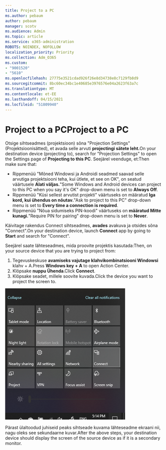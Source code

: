 ```yaml
---
title: Project to a PC
ms.author: pebaum
author: pebaum
manager: scotv
ms.audience: Admin
ms.topic: article
ms.service: o365-administration
ROBOTS: NOINDEX, NOFOLLOW
localization_priority: Priority
ms.collection: Adm_O365
ms.custom:
- "9001520"
- "5610"
ms.openlocfilehash: 27775e3521cdad926f26e8d34738e8c7129fb8d9
ms.sourcegitcommit: 8bc60ec34bc1e40685e3976576e04a2623f63a7c
ms.translationtype: MT
ms.contentlocale: et-EE
ms.lasthandoff: 04/15/2021
ms.locfileid: "51809940"
---
```

# <a name="project-to-a-pc"></a><span data-ttu-id="fdc16-102">Project to a PC</span><span class="sxs-lookup"><span data-stu-id="fdc16-102">Project to a PC</span></span>

<span data-ttu-id="fdc16-103">Otsige sihtseadmes (projektsioon) sõna "Projection Settings" (Projektsioonisätted), et avada selle arvuti **projectingi sätete leht.**</span><span class="sxs-lookup"><span data-stu-id="fdc16-103">On your destination device (projecting to), search for "Projection Settings" to open the Settings page of **Projecting to this PC**.</span></span> <span data-ttu-id="fdc16-104">Seejärel veenduge, et:</span><span class="sxs-lookup"><span data-stu-id="fdc16-104">Then make sure that:</span></span>
- <span data-ttu-id="fdc16-105">Rippmenüü "Mõned Windowsi ja Androidi seadmed saavad selle arvutiga projektsiooni teha, kui ütlete, et see on OK", on seatud väärtusele **Alati väljas.**</span><span class="sxs-lookup"><span data-stu-id="fdc16-105">"Some Windows and Android devices can project to this PC when you say it's OK" drop-down menu is set to **Always Off**.</span></span>
- <span data-ttu-id="fdc16-106">Rippmenüü "Küsi sellest arvutist projekti" väärtuseks on määratud **Iga kord, kui ühendus on nõutav.**</span><span class="sxs-lookup"><span data-stu-id="fdc16-106">"Ask to project to this PC" drop-down menu is set to **Every time a connection is required**.</span></span>
- <span data-ttu-id="fdc16-107">Rippmenüü "Nõua sidumiseks PIN-koodi" väärtuseks on **määratud Mitte kunagi.**</span><span class="sxs-lookup"><span data-stu-id="fdc16-107">"Require PIN for pairing" drop-down menu is set to **Never**.</span></span>

<span data-ttu-id="fdc16-108">Käivitage rakendus Connect  sihtseadmes, **avades** avakuva ja otsides sõna "Connect".</span><span class="sxs-lookup"><span data-stu-id="fdc16-108">On your destination device, launch **Connect** app by going to **Start** and search for "Connect".</span></span>

<span data-ttu-id="fdc16-109">Seejärel saate lähteseadmes, mida proovite projektis kasutada:</span><span class="sxs-lookup"><span data-stu-id="fdc16-109">Then, on your source device that you are trying to project from:</span></span>

1. <span data-ttu-id="fdc16-110">Tegevuskeskuse **avamiseks vajutage klahvikombinatsiooni Windowsi** klahv + A.</span><span class="sxs-lookup"><span data-stu-id="fdc16-110">Press **Windows key + A** to open Action Center.</span></span>
2. <span data-ttu-id="fdc16-111">Klõpsake **nuppu Ühenda**.</span><span class="sxs-lookup"><span data-stu-id="fdc16-111">Click **Connect**.</span></span>
3. <span data-ttu-id="fdc16-112">Klõpsake seadet, millele soovite kuvada.</span><span class="sxs-lookup"><span data-stu-id="fdc16-112">Click the device you want to project the screen to.</span></span>

![Project to a PC](media/project-to-a-pc.png)

<span data-ttu-id="fdc16-114">Pärast ülaltoodud juhiseid peaks sihtseade kuvama lähteseadme ekraani nii, nagu oleks see sekundaarne kuvar.</span><span class="sxs-lookup"><span data-stu-id="fdc16-114">After the above steps, your destination device should display the screen of the source device as if it is a secondary monitor.</span></span>
